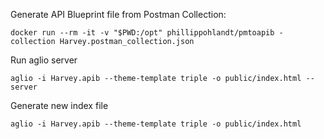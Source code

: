 Generate API Blueprint file from Postman Collection:

`docker run --rm -it -v "$PWD:/opt" phillippohlandt/pmtoapib -collection Harvey.postman_collection.json`

Run aglio server

`aglio -i Harvey.apib --theme-template triple -o public/index.html --server`

Generate new index file

`aglio -i Harvey.apib --theme-template triple -o public/index.html`
